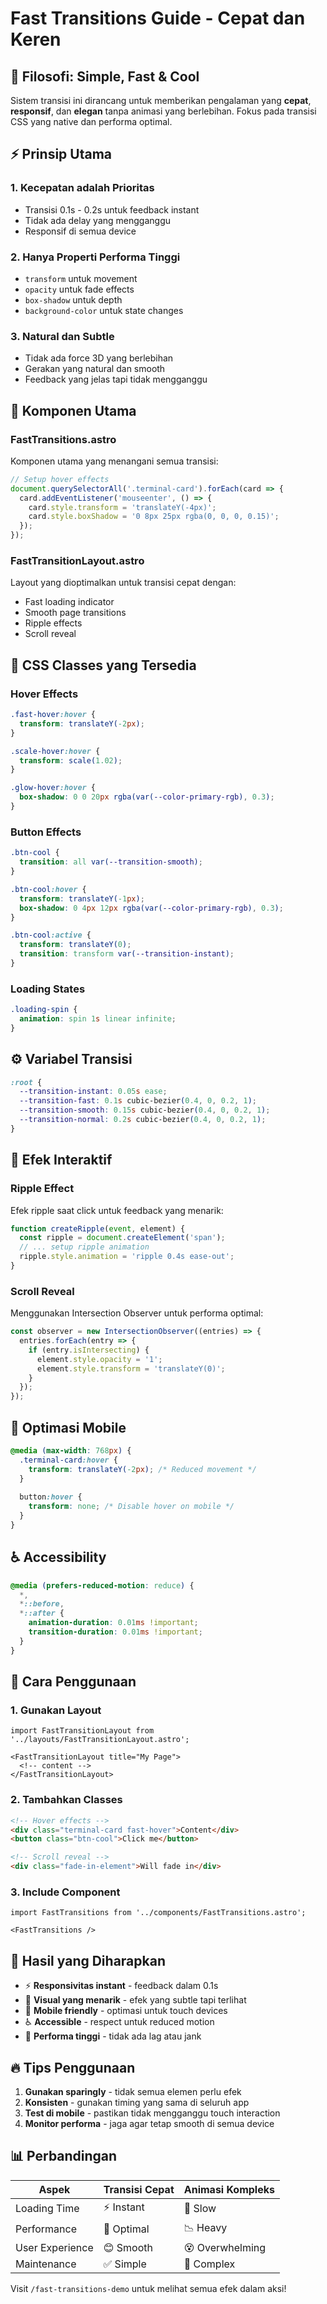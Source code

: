 # Fast Transitions Guide - Cepat dan Keren

## 🚀 Filosofi: Simple, Fast & Cool

Sistem transisi ini dirancang untuk memberikan pengalaman yang **cepat**, **responsif**, dan **elegan** tanpa animasi yang berlebihan. Fokus pada transisi CSS yang native dan performa optimal.

## ⚡ Prinsip Utama

### 1. **Kecepatan adalah Prioritas**
- Transisi 0.1s - 0.2s untuk feedback instant
- Tidak ada delay yang mengganggu
- Responsif di semua device

### 2. **Hanya Properti Performa Tinggi**
- `transform` untuk movement
- `opacity` untuk fade effects
- `box-shadow` untuk depth
- `background-color` untuk state changes

### 3. **Natural dan Subtle**
- Tidak ada force 3D yang berlebihan
- Gerakan yang natural dan smooth
- Feedback yang jelas tapi tidak mengganggu

## 🎯 Komponen Utama

### **FastTransitions.astro**
Komponen utama yang menangani semua transisi:
```javascript
// Setup hover effects
document.querySelectorAll('.terminal-card').forEach(card => {
  card.addEventListener('mouseenter', () => {
    card.style.transform = 'translateY(-4px)';
    card.style.boxShadow = '0 8px 25px rgba(0, 0, 0, 0.15)';
  });
});
```

### **FastTransitionLayout.astro**
Layout yang dioptimalkan untuk transisi cepat dengan:
- Fast loading indicator
- Smooth page transitions
- Ripple effects
- Scroll reveal

## 🎨 CSS Classes yang Tersedia

### **Hover Effects**
```css
.fast-hover:hover {
  transform: translateY(-2px);
}

.scale-hover:hover {
  transform: scale(1.02);
}

.glow-hover:hover {
  box-shadow: 0 0 20px rgba(var(--color-primary-rgb), 0.3);
}
```

### **Button Effects**
```css
.btn-cool {
  transition: all var(--transition-smooth);
}

.btn-cool:hover {
  transform: translateY(-1px);
  box-shadow: 0 4px 12px rgba(var(--color-primary-rgb), 0.3);
}

.btn-cool:active {
  transform: translateY(0);
  transition: transform var(--transition-instant);
}
```

### **Loading States**
```css
.loading-spin {
  animation: spin 1s linear infinite;
}
```

## ⚙️ Variabel Transisi

```css
:root {
  --transition-instant: 0.05s ease;
  --transition-fast: 0.1s cubic-bezier(0.4, 0, 0.2, 1);
  --transition-smooth: 0.15s cubic-bezier(0.4, 0, 0.2, 1);
  --transition-normal: 0.2s cubic-bezier(0.4, 0, 0.2, 1);
}
```

## 🎪 Efek Interaktif

### **Ripple Effect**
Efek ripple saat click untuk feedback yang menarik:
```javascript
function createRipple(event, element) {
  const ripple = document.createElement('span');
  // ... setup ripple animation
  ripple.style.animation = 'ripple 0.4s ease-out';
}
```

### **Scroll Reveal**
Menggunakan Intersection Observer untuk performa optimal:
```javascript
const observer = new IntersectionObserver((entries) => {
  entries.forEach(entry => {
    if (entry.isIntersecting) {
      element.style.opacity = '1';
      element.style.transform = 'translateY(0)';
    }
  });
});
```

## 📱 Optimasi Mobile

```css
@media (max-width: 768px) {
  .terminal-card:hover {
    transform: translateY(-2px); /* Reduced movement */
  }
  
  button:hover {
    transform: none; /* Disable hover on mobile */
  }
}
```

## ♿ Accessibility

```css
@media (prefers-reduced-motion: reduce) {
  *,
  *::before,
  *::after {
    animation-duration: 0.01ms !important;
    transition-duration: 0.01ms !important;
  }
}
```

## 🚀 Cara Penggunaan

### 1. **Gunakan Layout**
```astro
import FastTransitionLayout from '../layouts/FastTransitionLayout.astro';

<FastTransitionLayout title="My Page">
  <!-- content -->
</FastTransitionLayout>
```

### 2. **Tambahkan Classes**
```html
<!-- Hover effects -->
<div class="terminal-card fast-hover">Content</div>
<button class="btn-cool">Click me</button>

<!-- Scroll reveal -->
<div class="fade-in-element">Will fade in</div>
```

### 3. **Include Component**
```astro
import FastTransitions from '../components/FastTransitions.astro';

<FastTransitions />
```

## 🎯 Hasil yang Diharapkan

- ⚡ **Responsivitas instant** - feedback dalam 0.1s
- 🎨 **Visual yang menarik** - efek yang subtle tapi terlihat
- 📱 **Mobile friendly** - optimasi untuk touch devices
- ♿ **Accessible** - respect untuk reduced motion
- 🚀 **Performa tinggi** - tidak ada lag atau jank

## 🔥 Tips Penggunaan

1. **Gunakan sparingly** - tidak semua elemen perlu efek
2. **Konsisten** - gunakan timing yang sama di seluruh app
3. **Test di mobile** - pastikan tidak mengganggu touch interaction
4. **Monitor performa** - jaga agar tetap smooth di semua device

## 📊 Perbandingan

| Aspek | Transisi Cepat | Animasi Kompleks |
|-------|----------------|------------------|
| Loading Time | ⚡ Instant | 🐌 Slow |
| Performance | 🚀 Optimal | 📉 Heavy |
| User Experience | 😊 Smooth | 😵 Overwhelming |
| Maintenance | ✅ Simple | 🔧 Complex |

Visit `/fast-transitions-demo` untuk melihat semua efek dalam aksi!
